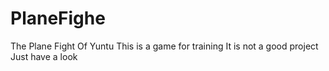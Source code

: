# PlaneFighe
The Plane Fight Of Yuntu
This is a game for training
It is not a good project
Just have a look
